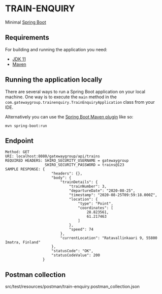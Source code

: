 # TRAIN-ENQUIRY

Minimal [Spring Boot](http://projects.spring.io/spring-boot/) 

## Requirements

For building and running the application you need:

- [JDK 11](http://www.oracle.com/technetwork/java/javase/downloads/jdk8-downloads-2133151.html)
- [Maven ](https://maven.apache.org)

## Running the application locally
   
There are several ways to run a Spring Boot application on your local machine. One way is to execute the `main` method in the `com.gatewaygroup.trainenquiry.TrainEnquiryApplication` class from your IDE.

Alternatively you can use the [Spring Boot Maven plugin](https://docs.spring.io/spring-boot/docs/current/reference/html/build-tool-plugins-maven-plugin.html) like so:

```shell
mvn spring-boot:run
```
## Endpoint
````
Method: GET
URI: localhost:8080/gatewaygroup/api/trains
REQUIRED HEADERS: SHIRO_SECURITY_USERNAME = gatewaygroup
                  SHIRO_SECURITY_PASSWORD = trains@123
SAMPLE RESPONSE: {
                     "headers": {},
                     "body": {
                         "trainDetails": {
                             "trainNumber": 3,
                             "departureDate": "2020-08-25",
                             "timestamp": "2020-08-25T09:59:18.000Z",
                             "location": {
                                 "type": "Point",
                                 "coordinates": [
                                     28.823561,
                                     61.217463
                                 ]
                             },
                             "speed": 74
                         },
                         "currentLocation": "Ratavallinkaari 9, 55800 Imatra, Finland"
                     },
                     "statusCode": "OK",
                     "statusCodeValue": 200
                 }
````

## Postman collection
src/test/resources/postman/train-enquiry.postman_collection.json

